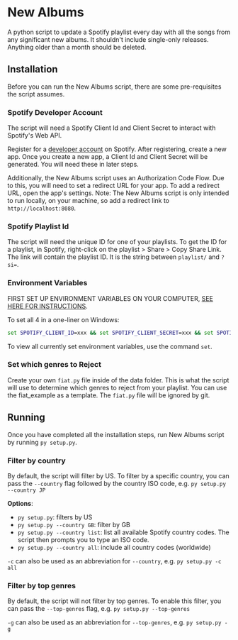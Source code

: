 # New Albums

A python script to update a Spotify playlist every day with all the songs from any significant new albums. It shouldn't include single-only releases. Anything older than a month should be deleted.

## Installation

Before you can run the New Albums script, there are some pre-requisites the script assumes.

### Spotify Developer Account

The script will need a Spotify Client Id and Client Secret to interact with Spotify's Web API.

Register for a [developer account](https://developer.spotify.com) on Spotify. After registering, create a new app. Once you create a new app, a Client Id and Client Secret will be generated. You will need these in later steps.

Additionally, the New Albums script uses an Authorization Code Flow. Due to this, you will need to set a redirect URL for your app. To add a redirect URL, open the app's settings. Note: The New Albums script is only intended to run locally, on your machine, so add a redirect link to `http://localhost:8080`.

### Spotify Playlist Id

The script will need the unique ID for one of your playlists. To get the ID for a playlist, in Spotify, right-click on the playlist > Share > Copy Share Link. The link will contain the playlist ID. It is the string between `playlist/` and `?si=`.

### Environment Variables

FIRST SET UP ENVIRONMENT VARIABLES ON YOUR COMPUTER, [SEE HERE FOR INSTRUCTIONS](https://superuser.com/questions/949560/how-do-i-set-system-environment-variables-in-windows-10).

To set all 4 in a one-liner on Windows:

```cmd
set SPOTIFY_CLIENT_ID=xxx && set SPOTIFY_CLIENT_SECRET=xxx && set SPOTIFY_REDIRECT_URI=http://localhost:8080 && set NEW_ALBUMS_PLAYLIST_ID=xxx && set SPOTIFY_USER=xxx
```

To view all currently set environment variables, use the command `set`.

### Set which genres to Reject
Create your own `fiat.py` file inside of the data folder. This is what the script will use to determine which genres to reject from your playlist. You can use the fiat_example as a template.
The `fiat.py` file will be ignored by git.

## Running

Once you have completed all the installation steps, run New Albums script by running `py setup.py`.

### Filter by country

By default, the script will filter by US. To filter by a specific country, you can pass the `--country` flag followed by the country ISO code, e.g. `py setup.py --country JP`

**Options**:
- `py setup.py`: filters by US
- `py setup.py --country GB`: filter by GB
- `py setup.py --country list`: list all available Spotify country codes. The script then prompts you to type an ISO code.
- `py setup.py --country all`: include all country codes (worldwide)

`-c` can also be used as an abbreviation for `--country`, e.g. `py setup.py -c all`

### Filter by top genres

By default, the script will not filter by top genres. To enable this filter, you can pass the `--top-genres` flag, e.g. `py setup.py --top-genres`

`-g` can also be used as an abbreviation for `--top-genres`, e.g. `py setup.py -g`